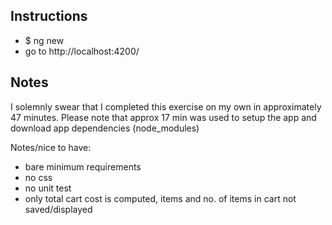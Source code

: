## Instructions 

* $ ng new <app-name> 
* go to http://localhost:4200/

## Notes


I solemnly swear that I completed this exercise on my own in approximately 47 minutes. 
Please note that approx 17 min was used to setup the app and download app dependencies (node_modules)


Notes/nice to have:
* bare minimum requirements
* no css
* no unit test
* only total cart cost is computed, items and no. of items in cart not saved/displayed
